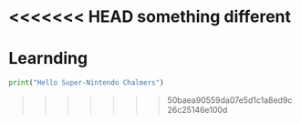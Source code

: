 <<<<<<< HEAD
**something different**
=======
# Learnding

```python
print("Hello Super-Nintendo Chalmers")
```
>>>>>>> 50baea90559da07e5d1c1a8ed9c26c25146e100d
